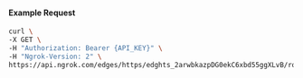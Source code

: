 <!-- Code generated for API Clients. DO NOT EDIT. -->

#### Example Request

```bash
curl \
-X GET \
-H "Authorization: Bearer {API_KEY}" \
-H "Ngrok-Version: 2" \
https://api.ngrok.com/edges/https/edghts_2arwbkazpDG0ekC6xbd55ggXLvB/routes/edghtsrt_2arwbgBpIwey8i5XqiY6sW7S5So/ip_restriction
```
